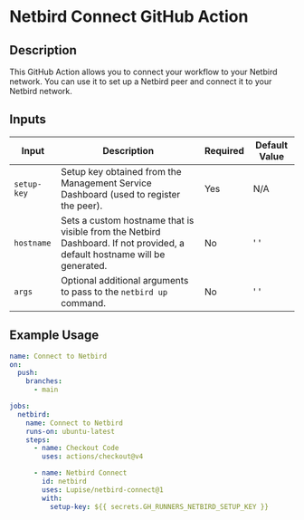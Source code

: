 # Netbird Connect GitHub Action

## Description

This GitHub Action allows you to connect your workflow to your Netbird network. You can use it to set up a Netbird peer and connect it to your Netbird network.

## Inputs

| Input       | Description                                                                                                               | Required | Default Value |
|-------------|---------------------------------------------------------------------------------------------------------------------------|----------|---------------|
| `setup-key` | Setup key obtained from the Management Service Dashboard (used to register the peer).                                     | Yes      | N/A           |
| `hostname`  | Sets a custom hostname that is visible from the Netbird Dashboard. If not provided, a default hostname will be generated. | No       | ' '           |
| `args`      | Optional additional arguments to pass to the `netbird up` command.                                                        | No       | ' '           |

## Example Usage

```yaml
name: Connect to Netbird
on:
  push:
    branches:
      - main

jobs:
  netbird:
    name: Connect to Netbird
    runs-on: ubuntu-latest
    steps:
      - name: Checkout Code
        uses: actions/checkout@v4

      - name: Netbird Connect
        id: netbird
        uses: Lupise/netbird-connect@1
        with:
          setup-key: ${{ secrets.GH_RUNNERS_NETBIRD_SETUP_KEY }}
```
